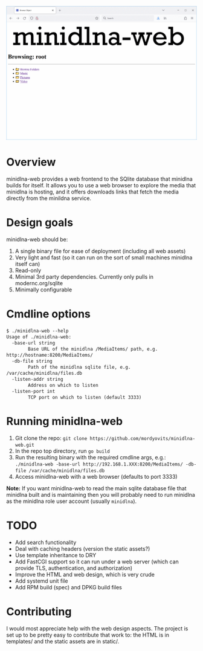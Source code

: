 ![Screenshot of minidlna-web](/minidlna-web%20screenshot.png)

# Overview
minidlna-web provides a web frontend to the SQlite database that minidlna builds for itself. It allows you to use a web browser to explore the media that minidlna is hosting, and it offers downloads links that fetch the media directly from the minildna service.

# Design goals
minidlna-web should be:
1) A single binary file for ease of deployment (including all web assets)
2) Very light and fast (so it can run on the sort of small machines minidlna itself can)
3) Read-only
4) Minimal 3rd party dependencies. Currently only pulls in modernc.org/sqlite
5) Minimally configurable

# Cmdline options
```
$ ./minidlna-web --help
Usage of ./minidlna-web:
  -base-url string
        Base URL of the minidlna /MediaItems/ path, e.g. http://hostname:8200/MediaItems/
  -db-file string
        Path of the minidlna sqlite file, e.g. /var/cache/minidlna/files.db
  -listen-addr string
        Address on which to listen
  -listen-port int
        TCP port on which to listen (default 3333)
```

# Running minidlna-web
1) Git clone the repo: `git clone https://github.com/mordyovits/minidlna-web.git`
2) In the repo top directory, run `go build`
3) Run the resulting binary with the required cmdline args, e.g.: `./minidlna-web -base-url http://192.168.1.XXX:8200/MediaItems/ -db-file /var/cache/minidlna/files.db`
4) Access minidlna-web with a web browser (defaults to port 3333)

**Note:** If you want minidlna-web to read the main sqlite database file that minidlna built and is maintaining then you will probably need to run minidlna as the minidlna role user account (usually `minidlna`).

# TODO
* Add search functionality
* Deal with caching headers (version the static assets?)
* Use template inheritance to DRY
* Add FastCGI support so it can run under a web server (which can provide TLS, authentication, and authorization)
* Improve the HTML and web design, which is very crude
* Add systemd unit file
* Add RPM build (spec) and DPKG build files

# Contributing
I would most appreciate help with the web design aspects. The project is set up to be pretty easy to contribute that work to: the HTML is in templates/ and the static assets are in static/.




